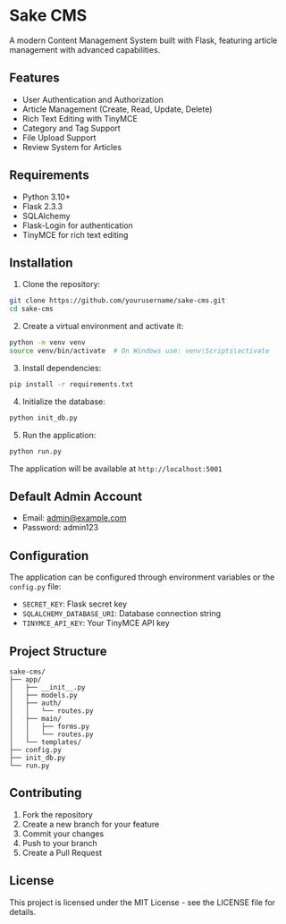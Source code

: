 # Sake CMS

A modern Content Management System built with Flask, featuring article management with advanced capabilities.

## Features

- User Authentication and Authorization
- Article Management (Create, Read, Update, Delete)
- Rich Text Editing with TinyMCE
- Category and Tag Support
- File Upload Support
- Review System for Articles

## Requirements

- Python 3.10+
- Flask 2.3.3
- SQLAlchemy
- Flask-Login for authentication
- TinyMCE for rich text editing

## Installation

1. Clone the repository:
```bash
git clone https://github.com/yourusername/sake-cms.git
cd sake-cms
```

2. Create a virtual environment and activate it:
```bash
python -m venv venv
source venv/bin/activate  # On Windows use: venv\Scripts\activate
```

3. Install dependencies:
```bash
pip install -r requirements.txt
```

4. Initialize the database:
```bash
python init_db.py
```

5. Run the application:
```bash
python run.py
```

The application will be available at `http://localhost:5001`

## Default Admin Account

- Email: admin@example.com
- Password: admin123

## Configuration

The application can be configured through environment variables or the `config.py` file:

- `SECRET_KEY`: Flask secret key
- `SQLALCHEMY_DATABASE_URI`: Database connection string
- `TINYMCE_API_KEY`: Your TinyMCE API key

## Project Structure

```
sake-cms/
├── app/
│   ├── __init__.py
│   ├── models.py
│   ├── auth/
│   │   └── routes.py
│   ├── main/
│   │   ├── forms.py
│   │   └── routes.py
│   └── templates/
├── config.py
├── init_db.py
└── run.py
```

## Contributing

1. Fork the repository
2. Create a new branch for your feature
3. Commit your changes
4. Push to your branch
5. Create a Pull Request

## License

This project is licensed under the MIT License - see the LICENSE file for details.
